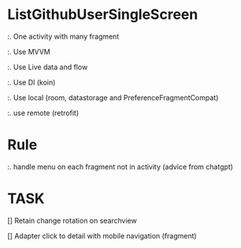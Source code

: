 # ListGithubUserSingleScreen

:. One activity with many fragment

:. Use MVVM

:. Use Live data and flow

:. Use DI (koin)

:. Use local (room, datastorage and PreferenceFragmentCompat)

:. use remote (retrofit)

# Rule

:. handle menu on each fragment not in activity (advice from chatgpt)


# TASK

[] Retain change rotation on searchview

[] Adapter click to detail with mobile navigation (fragment)
